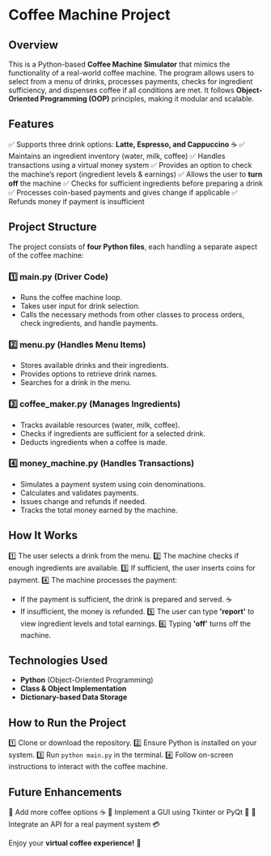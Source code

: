 # Coffee Machine Project

## Overview
This is a Python-based **Coffee Machine Simulator** that mimics the functionality of a real-world coffee machine. The program allows users to select from a menu of drinks, processes payments, checks for ingredient sufficiency, and dispenses coffee if all conditions are met. It follows **Object-Oriented Programming (OOP)** principles, making it modular and scalable.

## Features
✅ Supports three drink options: **Latte, Espresso, and Cappuccino** ☕
✅ Maintains an ingredient inventory (water, milk, coffee)
✅ Handles transactions using a virtual money system
✅ Provides an option to check the machine’s report (ingredient levels & earnings)
✅ Allows the user to **turn off** the machine
✅ Checks for sufficient ingredients before preparing a drink
✅ Processes coin-based payments and gives change if applicable
✅ Refunds money if payment is insufficient

## Project Structure
The project consists of **four Python files**, each handling a separate aspect of the coffee machine:

### 1️⃣ **main.py** (Driver Code)
- Runs the coffee machine loop.
- Takes user input for drink selection.
- Calls the necessary methods from other classes to process orders, check ingredients, and handle payments.

### 2️⃣ **menu.py** (Handles Menu Items)
- Stores available drinks and their ingredients.
- Provides options to retrieve drink names.
- Searches for a drink in the menu.

### 3️⃣ **coffee_maker.py** (Manages Ingredients)
- Tracks available resources (water, milk, coffee).
- Checks if ingredients are sufficient for a selected drink.
- Deducts ingredients when a coffee is made.

### 4️⃣ **money_machine.py** (Handles Transactions)
- Simulates a payment system using coin denominations.
- Calculates and validates payments.
- Issues change and refunds if needed.
- Tracks the total money earned by the machine.

## How It Works
1️⃣ The user selects a drink from the menu.
2️⃣ The machine checks if enough ingredients are available.
3️⃣ If sufficient, the user inserts coins for payment.
4️⃣ The machine processes the payment:
   - If the payment is sufficient, the drink is prepared and served. ☕
   - If insufficient, the money is refunded.
5️⃣ The user can type **'report'** to view ingredient levels and total earnings.
6️⃣ Typing **'off'** turns off the machine.

## Technologies Used
- **Python** (Object-Oriented Programming)
- **Class & Object Implementation**
- **Dictionary-based Data Storage**

## How to Run the Project
1️⃣ Clone or download the repository.
2️⃣ Ensure Python is installed on your system.
3️⃣ Run `python main.py` in the terminal.
4️⃣ Follow on-screen instructions to interact with the coffee machine.

## Future Enhancements
🔹 Add more coffee options ☕
🔹 Implement a GUI using Tkinter or PyQt 🎨
🔹 Integrate an API for a real payment system 💳

Enjoy your **virtual coffee experience!** 🚀

